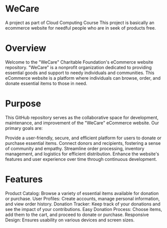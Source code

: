 # WeCare
A project as part of Cloud Computing Course 
This project is basically an ecommerce website for needful people who are in seek of products free.
# Overview
Welcome to the "WeCare" Charitable Foundation's eCommerce website repository. "WeCare" is a nonprofit organization dedicated to providing essential goods and support to needy individuals and communities. This eCommerce website is a platform where individuals can browse, order, and donate essential items to those in need.

# Purpose
This GitHub repository serves as the collaborative space for development, maintenance, and improvement of the "WeCare" eCommerce website. Our primary goals are:

Provide a user-friendly, secure, and efficient platform for users to donate or purchase essential items.
Connect donors and recipients, fostering a sense of community and empathy.
Streamline order processing, inventory management, and logistics for efficient distribution.
Enhance the website's features and user experience over time through continuous development.
# Features
Product Catalog: Browse a variety of essential items available for donation or purchase.
User Profiles: Create accounts, manage personal information, and view order history.
Donation Tracker: Keep track of your donations and see the impact of your contributions.
Easy Donation Process: Choose items, add them to the cart, and proceed to donate or purchase.
Responsive Design: Ensures usability on various devices and screen sizes.
